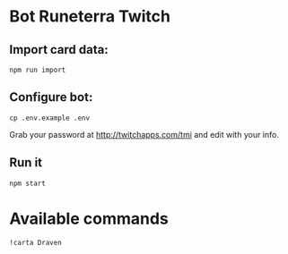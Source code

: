 # Bot Runeterra Twitch

## Import card data:

```
npm run import
```

## Configure bot:

```
cp .env.example .env
```

Grab your password at http://twitchapps.com/tmi and edit with your info.

## Run it

```
npm start
```


# Available commands

```
!carta Draven
```

